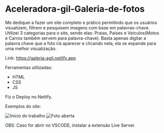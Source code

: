 # Aceleradora-gil-Galeria-de-fotos
Me dediquei a fazer um site completo e prático permitindo que os usuários visualizem, filtrem e pesquisem imagens com base em palavras-chave.
Utilizei 3 categorias para o site, sendo elas: Praias, Países e Veiculos(Motos e Carros também servem para palavra-chave). Basta apenas digitar a palavra chave que a foto irá aparecer e clicando nela, ela se expande para uma melhor visualização.

Link: https://galeria-agil.netlify.app

Ferramentas utilizadas:
- HTML
- CSS
- JS

Fiz o Deploy no Netlify.

Exemplos do site:

![Inicio do trabalho](https://github.com/user-attachments/assets/c03f25af-c325-4c3e-a56e-2467ce55abc4)
![Foto aberta](https://github.com/user-attachments/assets/2084b63e-4812-4678-b8aa-14a0b09dfb85)


OBS: Caso for abrir no VSCODE, instalar a extensão Live Server.
